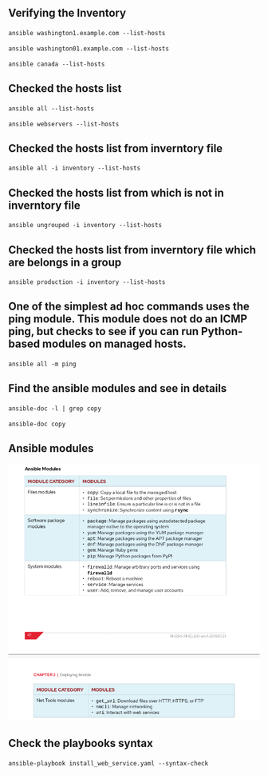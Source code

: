 ## Verifying the Inventory

`ansible washington1.example.com --list-hosts`

`ansible washington01.example.com --list-hosts`

`ansible canada --list-hosts`

## Checked the hosts list

`ansible all --list-hosts`

`ansible webservers --list-hosts`

## Checked the hosts list from inverntory file

`ansible all -i inventory --list-hosts`


## Checked the hosts list from which is not in inverntory file

`ansible ungrouped -i inventory --list-hosts`


## Checked the hosts list from inverntory file which are belongs in a group

`ansible production -i inventory --list-hosts`

## One of the simplest ad hoc commands uses the ping module. This module does not do an ICMP ping, but checks to see if you can run Python-based modules on managed hosts.

`ansible all -m ping`

## Find the ansible modules and see in details

`ansible-doc -l | grep copy`

`ansible-doc copy`


## Ansible modules

![MOdules](<Screenshot from 2024-01-09 02-50-20.png>)


## Check the playbooks syntax

`ansible-playbook install_web_service.yaml --syntax-check`
